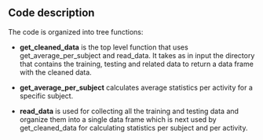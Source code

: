 ## Code description

The code is organized into tree functions:

* **get_cleaned_data** is the top level function that uses get_average_per_subject and read_data. 
  It takes as in input the directory that contains the training, testing and related data to 
  return a data frame with the cleaned data.

* **get_average_per_subject** calculates average statistics per activity for a specific subject.

* **read_data** is used for collecting all the training and testing data and organize them into a 
  single data frame which is next used by get_cleaned_data for calculating statistics per
  subject and per activity.

